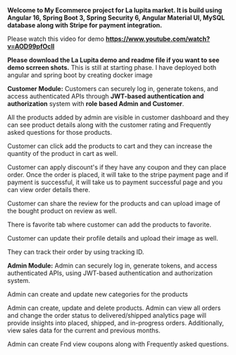 **Welcome to My Ecommerce project for La lupita market. It is build using Angular 16, Spring Boot 3, Spring Security 6, Angular Material UI,  MySQL database along with Stripe for payment integration.**

Please watch this video for demo **https://www.youtube.com/watch?v=AOD99pfOclI**

**Please download the La Lupita demo and readme file if you want to see demo scrreen shots.** This is still at starting phase. I have deployed both angular and spring boot by creating docker image

**Customer Module:**
 Customers can securely log in, generate tokens, and access authenticated APIs through **JWT-based authentication and authorization** system with **role based Admin and Customer**.

All the products added by admin are visible in customer dashboard and they can see product details along with the customer rating and Frequently asked questions for those products.

Customer can click add the products to cart and they can increase the quantity of the product in cart as well.

Customer can apply discount's if they have any coupon and they can place order. Once the order is placed, it will take to the stripe payment page and if payment is successful, it will take us to payment successful page and you can view order details there.

Customer can share the review for the products and can upload image of the bought product on review as well.

There is favorite tab where customer can add the products to favorite.

Customer can update their profile details and upload their image as well.

They can track their order by using tracking ID.

**Admin Module:**
Admin can securely log in, generate tokens, and access authenticated APIs, using JWT-based authentication and authorization system.

Admin can create and update new categories for the products

Admin can create, update and delete products.
Admin can view all orders and change the order status to delivered/shipped 
analytics page will provide insights into placed, shipped, and in-progress orders. Additionally, view sales data for the current and previous months.

Admin can create Fnd view coupons along with Frequently asked questions.

